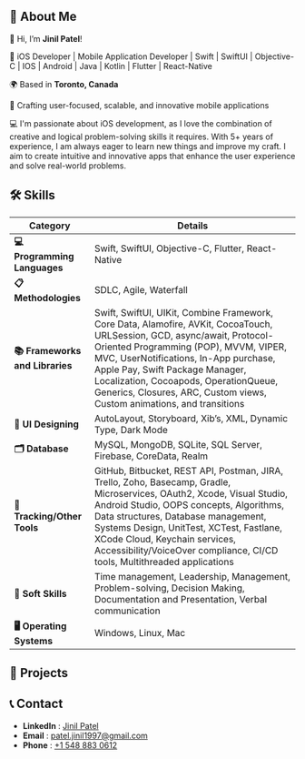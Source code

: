 ## 🚀 About Me

👋 Hi, I’m **Jinil Patel**!

🚀 iOS Developer | Mobile Application Developer | Swift | SwiftUI | Objective-C | IOS | Android | Java | Kotlin | Flutter | React-Native

🌍 Based in **Toronto, Canada**

📱 Crafting user-focused, scalable, and innovative mobile applications

💻 I'm passionate about iOS development, as I love the combination of creative and logical problem-solving skills it requires. With 5+ years of experience, I am always eager to learn new things and improve my craft. I aim to create intuitive and innovative apps that enhance the user experience and solve real-world problems.

## 🛠 Skills

| **Category**            | **Details**                                                                                                                                                                                                                                                                                                                                                          |
|--------------------------|----------------------------------------------------------------------------------------------------------------------------------------------------------------------------------------------------------------------------------------------------------------------------------------------------------------------------------------------------------------------|
| **💻 Programming Languages** | Swift, SwiftUI, Objective-C, Flutter, React-Native                                                                                                                                                                                                                                                                                                                |
| **📋 Methodologies**        | SDLC, Agile, Waterfall                                                                                                                                                                                                                                                                                                                                            |
| **📚 Frameworks and Libraries** | Swift, SwiftUI, UIKit, Combine Framework, Core Data, Alamofire, AVKit, CocoaTouch, URLSession, GCD, async/await, Protocol-Oriented Programming (POP), MVVM, VIPER, MVC, UserNotifications, In-App purchase, Apple Pay, Swift Package Manager, Localization, Cocoapods, OperationQueue, Generics, Closures, ARC, Custom views, Custom animations, and transitions |
| **🎨 UI Designing**         | AutoLayout, Storyboard, Xib’s, XML, Dynamic Type, Dark Mode                                                                                                                                                                                                                                                                                                       |
| **🗂️ Database**             | MySQL, MongoDB, SQLite, SQL Server, Firebase, CoreData, Realm                                                                                                                                                                                                                                                                                                    |
| **🔧 Tracking/Other Tools** | GitHub, Bitbucket, REST API, Postman, JIRA, Trello, Zoho, Basecamp, Gradle, Microservices, OAuth2, Xcode, Visual Studio, Android Studio, OOPS concepts, Algorithms, Data structures, Database management, Systems Design, UnitTest, XCTest, Fastlane, XCode Cloud, Keychain services, Accessibility/VoiceOver compliance, CI/CD tools, Multithreaded applications |
| **🌟 Soft Skills**          | Time management, Leadership, Management, Problem-solving, Decision Making, Documentation and Presentation, Verbal communication                                                                                                                                                                                                                                  |
| **🖥️ Operating Systems**     | Windows, Linux, Mac                                                                                                                                                                                                                                                                                                                                              |

## 🌟 Projects


## 📞 Contact

- **LinkedIn** : [Jinil Patel](https://www.linkedin.com/in/jinil-patel0612/)  
- **Email** : [patel.jinil1997@gmail.com](mailto:patel.jinil1997@gmail.com)  
- **Phone** : [+1 548 883 0612](tel:+15488830612)
